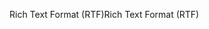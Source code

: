 <span data-ttu-id="5bc46-101">Rich Text Format (RTF)</span><span class="sxs-lookup"><span data-stu-id="5bc46-101">Rich Text Format (RTF)</span></span>